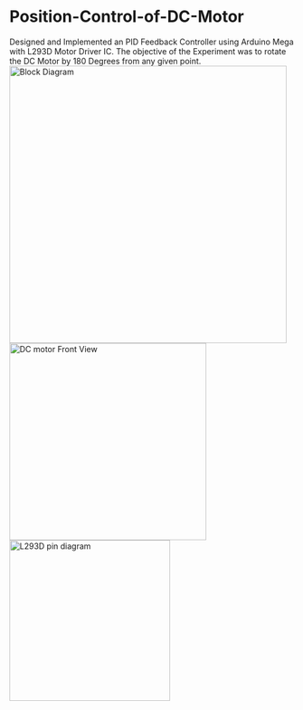 # Position-Control-of-DC-Motor
Designed and Implemented an PID Feedback Controller using Arduino Mega with L293D Motor Driver IC. The objective of the Experiment was to rotate the DC Motor by 180 Degrees from any given point.
<img width="490" alt="Block Diagram" src="https://user-images.githubusercontent.com/96242809/183595221-6bd648cc-da08-4ab9-9d42-56976efc0b78.png">
<img width="348" alt="DC motor Front View" src="https://user-images.githubusercontent.com/96242809/183595336-afb18124-ebeb-4409-ab40-2c4d6bd15312.png">
<img width="284" alt="L293D pin diagram" src="https://user-images.githubusercontent.com/96242809/183595376-aa6a9b37-9d16-48a2-b627-3cc8361f041e.png">
